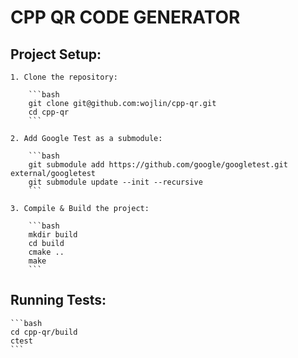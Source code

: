 # CPP QR CODE GENERATOR

## Project Setup:

    1. Clone the repository:

        ```bash
        git clone git@github.com:wojlin/cpp-qr.git
        cd cpp-qr
        ```

    2. Add Google Test as a submodule:

        ```bash
        git submodule add https://github.com/google/googletest.git external/googletest
        git submodule update --init --recursive
        ```
    
    3. Compile & Build the project:

        ```bash
        mkdir build
        cd build
        cmake ..
        make
        ```

## Running Tests:

    ```bash
    cd cpp-qr/build
    ctest
    ```